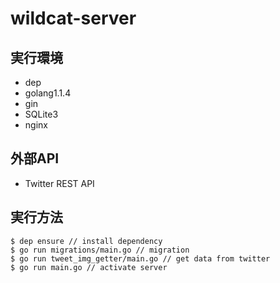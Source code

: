 # wildcat-server

## 実行環境

- dep
- golang1.1.4
- gin
- SQLite3
- nginx

## 外部API

- Twitter REST API

## 実行方法

```
$ dep ensure // install dependency
$ go run migrations/main.go // migration
$ go run tweet_img_getter/main.go // get data from twitter
$ go run main.go // activate server
```




